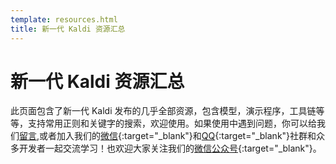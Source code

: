```yaml
---
template: resources.html
title: 新一代 Kaldi 资源汇总
---
```


# 新一代 Kaldi 资源汇总

此页面包含了新一代 Kaldi 发布的几乎全部资源，包含模型，演示程序，工具链等等，支持常用正则和关键字的搜索，欢迎使用。如果使用中遇到问题，你可以给我们[留言](./message.md),或者加入我们的[微信](../assets/pic/wechat_group.jpg){:target="_blank"}和[QQ](../assets/pic/qq_group.jpeg){:target="_blank"}社群和众多开发者一起交流学习！也欢迎大家关注我们的[微信公众号](../assets/pic/wechat_account.jpg){:target="_blank"}。